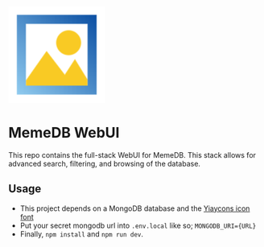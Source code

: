 ![MemeDB Icon](public/icons/android-chrome-192x192.png "MemeDB")

# MemeDB WebUI
This repo contains the full-stack WebUI for MemeDB. This stack allows for advanced search, filtering, and browsing of the database.

## Usage
 - This project depends on a MongoDB database and the [Yiaycons icon font](https://cdn.yiays.com/yiaycons/)
 - Put your secret mongodb url into `.env.local` like so; `MONGODB_URI={URL}`
 - Finally, `npm install` and `npm run dev`.